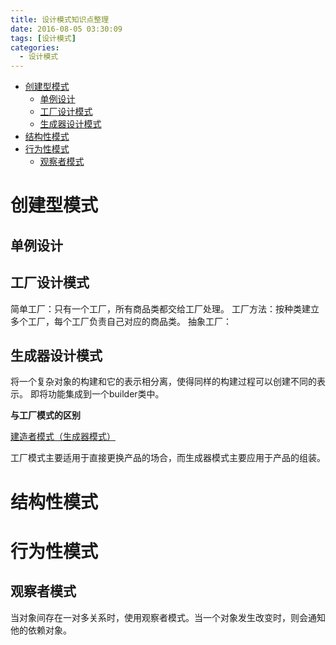 ```yaml
---
title: 设计模式知识点整理
date: 2016-08-05 03:30:09
tags: [设计模式]
categories:
  - 设计模式
---
```


<!-- MarkdownTOC -->

- [创建型模式](#创建型模式)
	- [单例设计](#单例设计)
	- [工厂设计模式](#工厂设计模式)
	- [生成器设计模式](#生成器设计模式)
- [结构性模式](#结构性模式)
- [行为性模式](#行为性模式)
	- [观察者模式](#观察者模式)

<!-- /MarkdownTOC -->

<!--more-->

# 创建型模式

## 单例设计

## 工厂设计模式

简单工厂：只有一个工厂，所有商品类都交给工厂处理。
工厂方法：按种类建立多个工厂，每个工厂负责自己对应的商品类。
抽象工厂：

## 生成器设计模式

将一个复杂对象的构建和它的表示相分离，使得同样的构建过程可以创建不同的表示。
即将功能集成到一个builder类中。

__与工厂模式的区别__

[建造者模式（生成器模式）](http://blog.csdn.net/zhonghuan1992/article/details/38418139)

工厂模式主要适用于直接更换产品的场合，而生成器模式主要应用于产品的组装。

# 结构性模式

# 行为性模式

## 观察者模式

当对象间存在一对多关系时，使用观察者模式。当一个对象发生改变时，则会通知他的依赖对象。
